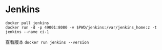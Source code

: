 # Jenkins

```shell
docker pull jenkins
docker run -d -p 49001:8080 -v $PWD/jenkins:/var/jenkins_home:z -t jenkins --name ci-1
```



查看版本 `docker run jenkins --version`

